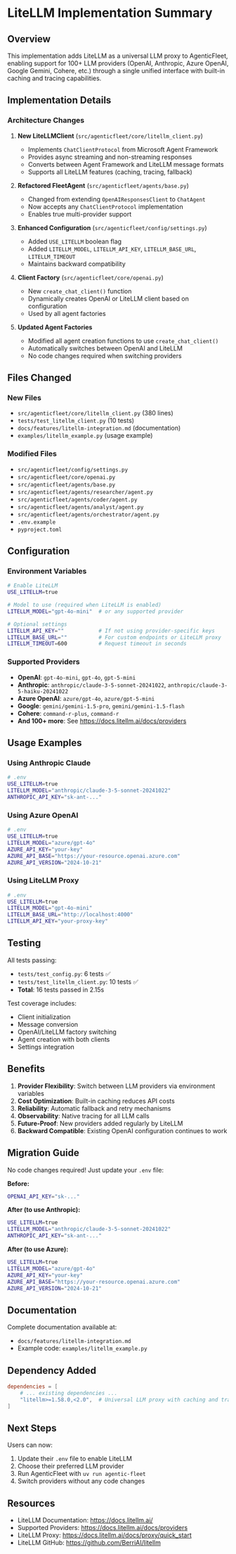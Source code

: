 # LiteLLM Implementation Summary

## Overview

This implementation adds LiteLLM as a universal LLM proxy to AgenticFleet, enabling support for 100+ LLM providers (OpenAI, Anthropic, Azure OpenAI, Google Gemini, Cohere, etc.) through a single unified interface with built-in caching and tracing capabilities.

## Implementation Details

### Architecture Changes

1. **New LiteLLMClient** (`src/agenticfleet/core/litellm_client.py`)
   - Implements `ChatClientProtocol` from Microsoft Agent Framework
   - Provides async streaming and non-streaming responses
   - Converts between Agent Framework and LiteLLM message formats
   - Supports all LiteLLM features (caching, tracing, fallback)

2. **Refactored FleetAgent** (`src/agenticfleet/agents/base.py`)
   - Changed from extending `OpenAIResponsesClient` to `ChatAgent`
   - Now accepts any `ChatClientProtocol` implementation
   - Enables true multi-provider support

3. **Enhanced Configuration** (`src/agenticfleet/config/settings.py`)
   - Added `USE_LITELLM` boolean flag
   - Added `LITELLM_MODEL`, `LITELLM_API_KEY`, `LITELLM_BASE_URL`, `LITELLM_TIMEOUT`
   - Maintains backward compatibility

4. **Client Factory** (`src/agenticfleet/core/openai.py`)
   - New `create_chat_client()` function
   - Dynamically creates OpenAI or LiteLLM client based on configuration
   - Used by all agent factories

5. **Updated Agent Factories**
   - Modified all agent creation functions to use `create_chat_client()`
   - Automatically switches between OpenAI and LiteLLM
   - No code changes required when switching providers

## Files Changed

### New Files
- `src/agenticfleet/core/litellm_client.py` (380 lines)
- `tests/test_litellm_client.py` (10 tests)
- `docs/features/litellm-integration.md` (documentation)
- `examples/litellm_example.py` (usage example)

### Modified Files
- `src/agenticfleet/config/settings.py`
- `src/agenticfleet/core/openai.py`
- `src/agenticfleet/agents/base.py`
- `src/agenticfleet/agents/researcher/agent.py`
- `src/agenticfleet/agents/coder/agent.py`
- `src/agenticfleet/agents/analyst/agent.py`
- `src/agenticfleet/agents/orchestrator/agent.py`
- `.env.example`
- `pyproject.toml`

## Configuration

### Environment Variables

```bash
# Enable LiteLLM
USE_LITELLM=true

# Model to use (required when LiteLLM is enabled)
LITELLM_MODEL="gpt-4o-mini"  # or any supported provider

# Optional settings
LITELLM_API_KEY=""           # If not using provider-specific keys
LITELLM_BASE_URL=""          # For custom endpoints or LiteLLM proxy
LITELLM_TIMEOUT=600          # Request timeout in seconds
```

### Supported Providers

- **OpenAI**: `gpt-4o-mini`, `gpt-4o`, `gpt-5-mini`
- **Anthropic**: `anthropic/claude-3-5-sonnet-20241022`, `anthropic/claude-3-5-haiku-20241022`
- **Azure OpenAI**: `azure/gpt-4o`, `azure/gpt-5-mini`
- **Google**: `gemini/gemini-1.5-pro`, `gemini/gemini-1.5-flash`
- **Cohere**: `command-r-plus`, `command-r`
- **And 100+ more**: See https://docs.litellm.ai/docs/providers

## Usage Examples

### Using Anthropic Claude

```bash
# .env
USE_LITELLM=true
LITELLM_MODEL="anthropic/claude-3-5-sonnet-20241022"
ANTHROPIC_API_KEY="sk-ant-..."
```

### Using Azure OpenAI

```bash
# .env
USE_LITELLM=true
LITELLM_MODEL="azure/gpt-4o"
AZURE_API_KEY="your-key"
AZURE_API_BASE="https://your-resource.openai.azure.com"
AZURE_API_VERSION="2024-10-21"
```

### Using LiteLLM Proxy

```bash
# .env
USE_LITELLM=true
LITELLM_MODEL="gpt-4o-mini"
LITELLM_BASE_URL="http://localhost:4000"
LITELLM_API_KEY="your-proxy-key"
```

## Testing

All tests passing:
- `tests/test_config.py`: 6 tests ✅
- `tests/test_litellm_client.py`: 10 tests ✅
- **Total**: 16 tests passed in 2.15s

Test coverage includes:
- Client initialization
- Message conversion
- OpenAI/LiteLLM factory switching
- Agent creation with both clients
- Settings integration

## Benefits

1. **Provider Flexibility**: Switch between LLM providers via environment variables
2. **Cost Optimization**: Built-in caching reduces API costs
3. **Reliability**: Automatic fallback and retry mechanisms
4. **Observability**: Native tracing for all LLM calls
5. **Future-Proof**: New providers added regularly by LiteLLM
6. **Backward Compatible**: Existing OpenAI configuration continues to work

## Migration Guide

No code changes required! Just update your `.env` file:

**Before:**
```bash
OPENAI_API_KEY="sk-..."
```

**After (to use Anthropic):**
```bash
USE_LITELLM=true
LITELLM_MODEL="anthropic/claude-3-5-sonnet-20241022"
ANTHROPIC_API_KEY="sk-ant-..."
```

**After (to use Azure):**
```bash
USE_LITELLM=true
LITELLM_MODEL="azure/gpt-4o"
AZURE_API_KEY="your-key"
AZURE_API_BASE="https://your-resource.openai.azure.com"
AZURE_API_VERSION="2024-10-21"
```

## Documentation

Complete documentation available at:
- `docs/features/litellm-integration.md`
- Example code: `examples/litellm_example.py`

## Dependency Added

```toml
dependencies = [
    # ... existing dependencies ...
    "litellm>=1.58.0,<2.0",  # Universal LLM proxy with caching and tracing
]
```

## Next Steps

Users can now:
1. Update their `.env` file to enable LiteLLM
2. Choose their preferred LLM provider
3. Run AgenticFleet with `uv run agentic-fleet`
4. Switch providers without any code changes

## Resources

- LiteLLM Documentation: https://docs.litellm.ai/
- Supported Providers: https://docs.litellm.ai/docs/providers
- LiteLLM Proxy: https://docs.litellm.ai/docs/proxy/quick_start
- LiteLLM GitHub: https://github.com/BerriAI/litellm
